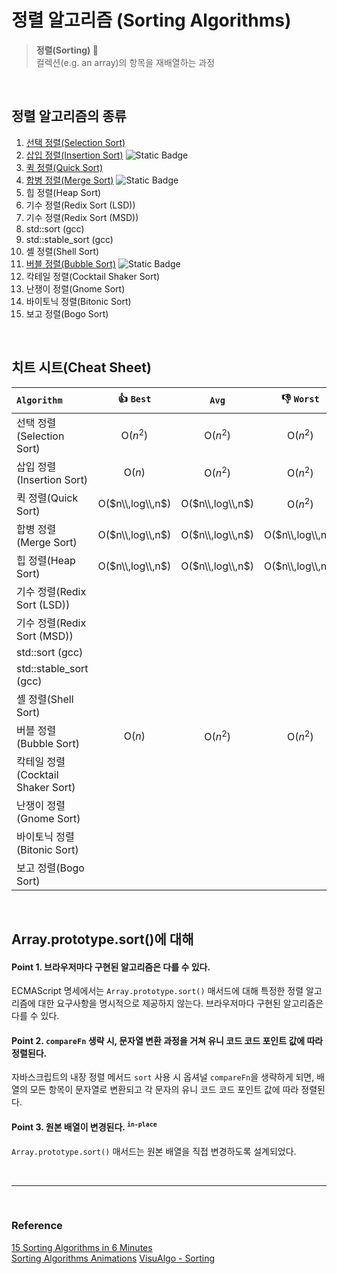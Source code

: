 # 정렬 알고리즘 (Sorting Algorithms)

> **정렬(Sorting) 📶**  
> 컬렉션(e.g. an array)의 항목을 재배열하는 과정

<br>

## 정렬 알고리즘의 종류 
1. [선택 정렬(Selection Sort)](./selection-sort.md)
1. [삽입 정렬(Insertion Sort)](./insertion-sort.md)
    ![Static Badge](https://img.shields.io/badge/stable%20sort-E9ECEF?style=flat-square)
1. [퀵 정렬(Quick Sort)](./quick-sort.md)
1. [합병 정렬(Merge Sort)](./merge-sort.md)
    ![Static Badge](https://img.shields.io/badge/stable%20sort-E9ECEF?style=flat-square)
1. 힙 정렬(Heap Sort)
1. 기수 정렬(Redix Sort (LSD))
1. 기수 정렬(Redix Sort (MSD))
1. std::sort (gcc)
1. std::stable_sort (gcc)
1. 셸 정렬(Shell Sort)
1. [버블 정렬(Bubble Sort)](./bubble-sort.md)
    ![Static Badge](https://img.shields.io/badge/stable%20sort-E9ECEF?style=flat-square)
1. 칵테일 정렬(Cocktail Shaker Sort)
1. 난쟁이 정렬(Gnome Sort)
1. 바이토닉 정렬(Bitonic Sort)
1. 보고 정렬(Bogo Sort)

<br>

## 치트 시트(Cheat Sheet)
| `Algorithm` | :thumbsup: `Best` | `Avg` | :thumbsdown: `Worst` | `Space Complexity` | `stable`| `in-place` |
| :--- | :----: | :----: | :----: | :----: | :----: | :----: |
| 선택 정렬(Selection Sort)   | O($n^2$) | O($n^2$) | O($n^2$) | O(1) | | :white_check_mark: |
| 삽입 정렬(Insertion Sort) | O($n$) | O($n^2$) | O($n^2$) | O(1) | :white_check_mark: | :white_check_mark: |
| 퀵 정렬(Quick Sort) | O($n\\,log\\,n$) | O($n\\,log\\,n$) | O($n^2$) | O($log\\,n$) | | :white_check_mark: |
| 합병 정렬(Merge Sort) | O($n\\,log\\,n$) | O($n\\,log\\,n$) | O($n\\,log\\,n$) | O($n$) | :white_check_mark: | |
| 힙 정렬(Heap Sort) | O($n\\,log\\,n$) | O($n\\,log\\,n$) | O($n\\,log\\,n$) | O(1) | | :white_check_mark: |
| 기수 정렬(Redix Sort (LSD))  | ||||||
| 기수 정렬(Redix Sort (MSD))  | ||||||
| std::sort (gcc) | ||||||
| std::stable_sort (gcc) | ||||||
| 셸 정렬(Shell Sort) | ||||||
| 버블 정렬(Bubble Sort) | O($n$) | O($n^2$) | O($n^2$) | O(1) | :white_check_mark: | :white_check_mark: |
| 칵테일 정렬(Cocktail Shaker Sort) | ||||||
| 난쟁이 정렬(Gnome Sort) | ||||||
| 바이토닉 정렬(Bitonic Sort) | ||||||
| 보고 정렬(Bogo Sort) | ||||||


<br>

## Array.prototype.sort()에 대해  

#### Point 1. 브라우저마다 구현된 알고리즘은 다를 수 있다. 
ECMAScript 명세에서는 `Array.prototype.sort()` 매서드에 대해 특정한 정렬 알고리즘에 대한 요구사항을 명시적으로 제공하지 않는다. 브라우저마다 구현된 알고리즘은 다를 수 있다. 

#### Point 2. `compareFn` 생략 시, 문자열 변환 과정을 거쳐 유니 코드 코드 포인트 값에 따라 정렬된다. 
자바스크립트의 내장 정렬 메서드 `sort` 사용 시 옵셔널 `compareFn`을 생략하게 되면, 
배열의 모든 항목이 문자열로 변환되고 각 문자의 유니 코드 코드 포인트 값에 따라 정렬된다. 

#### Point 3. 원본 배열이 변경된다. <sup>`in-place`</sup>
`Array.prototype.sort()` 매서드는 원본 배열을 직접 변경하도록 설계되었다.   

<br>

---
<br>

### Reference 
[15 Sorting Algorithms in 6 Minutes](https://www.youtube.com/watch?v=kPRA0W1kECg)  
[Sorting Algorithms Animations](https://www.toptal.com/developers/sorting-algorithms)
[VisuAlgo - Sorting](https://visualgo.net/en/sorting)
